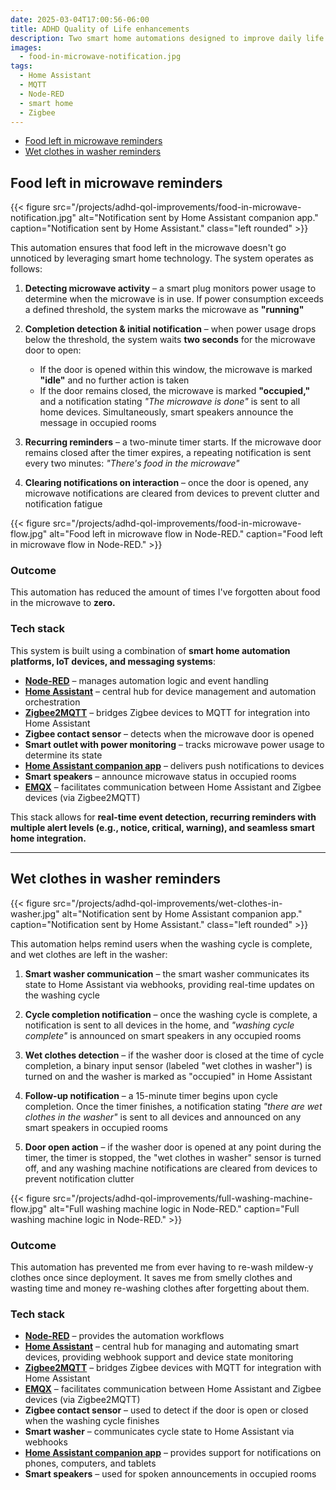 ```yaml
---
date: 2025-03-04T17:00:56-06:00
title: ADHD Quality of Life enhancements
description: Two smart home automations designed to improve daily life in a neurodivergent household—intelligent reminders to prevent food from being forgotten in the microwave and wet clothes from sitting in the washer.
images:
  - food-in-microwave-notification.jpg
tags:
  - Home Assistant
  - MQTT
  - Node-RED
  - smart home
  - Zigbee
---
```

<!-- no toc -->
- [Food left in microwave reminders](#food-left-in-microwave-reminders)
- [Wet clothes in washer reminders](#wet-clothes-in-washer-reminders)

## **Food left in microwave reminders**

{{< figure src="/projects/adhd-qol-improvements/food-in-microwave-notification.jpg" alt="Notification sent by Home Assistant companion app." caption="Notification sent by Home Assistant." class="left rounded" >}}

This automation ensures that food left in the microwave doesn't go unnoticed by leveraging smart home technology. The system operates as follows:

1. **Detecting microwave activity** – a smart plug monitors power usage to determine when the microwave is in use. If power consumption exceeds a defined threshold, the system marks the microwave as **"running"**

2. **Completion detection & initial notification** – when power usage drops below the threshold, the system waits **two seconds** for the microwave door to open:
   - If the door is opened within this window, the microwave is marked **"idle"** and no further action is taken
   - If the door remains closed, the microwave is marked **"occupied,"** and a notification stating *"The microwave is done"* is sent to all home devices. Simultaneously, smart speakers announce the message in occupied rooms

3. **Recurring reminders** – a two-minute timer starts. If the microwave door remains closed after the timer expires, a repeating notification is sent every two minutes: *"There's food in the microwave"*

4. **Clearing notifications on interaction** – once the door is opened, any microwave notifications are cleared from devices to prevent clutter and notification fatigue

{{< figure src="/projects/adhd-qol-improvements/food-in-microwave-flow.jpg" alt="Food left in microwave flow in Node-RED." caption="Food left in microwave flow in Node-RED." >}}

### Outcome

This automation has reduced the amount of times I've forgotten about food in the microwave to **zero.**

### Tech stack

This system is built using a combination of **smart home automation platforms, IoT devices, and messaging systems**:

- **[Node-RED](https://nodered.org/)** – manages automation logic and event handling
- **[Home Assistant](https://www.home-assistant.io/)** – central hub for device management and automation orchestration
- **[Zigbee2MQTT](https://www.zigbee2mqtt.io/)** – bridges Zigbee devices to MQTT for integration into Home Assistant
- **Zigbee contact sensor** – detects when the microwave door is opened
- **Smart outlet with power monitoring** – tracks microwave power usage to determine its state
- **[Home Assistant companion app](https://companion.home-assistant.io/)** – delivers push notifications to devices
- **Smart speakers** – announce microwave status in occupied rooms
- **[EMQX](https://www.emqx.com/)** – facilitates communication between Home Assistant and Zigbee devices (via Zigbee2MQTT)

This stack allows for **real-time event detection, recurring reminders with multiple alert levels (e.g., notice, critical, warning), and seamless smart home integration.**

---

## **Wet clothes in washer reminders**

{{< figure src="/projects/adhd-qol-improvements/wet-clothes-in-washer.jpg" alt="Notification sent by Home Assistant companion app." caption="Notification sent by Home Assistant." class="left rounded" >}}

This automation helps remind users when the washing cycle is complete, and wet clothes are left in the washer:

1. **Smart washer communication** – the smart washer communicates its state to Home Assistant via webhooks, providing real-time updates on the washing cycle

2. **Cycle completion notification** – once the washing cycle is complete, a notification is sent to all devices in the home, and *"washing cycle complete"* is announced on smart speakers in any occupied rooms

3. **Wet clothes detection** – if the washer door is closed at the time of cycle completion, a binary input sensor (labeled "wet clothes in washer") is turned on and the washer is marked as "occupied" in Home Assistant

4. **Follow-up notification** – a 15-minute timer begins upon cycle completion. Once the timer finishes, a notification stating *"there are wet clothes in the washer"* is sent to all devices and announced on any smart speakers in occupied rooms

5. **Door open action** – if the washer door is opened at any point during the timer, the timer is stopped, the "wet clothes in washer" sensor is turned off, and any washing machine notifications are cleared from devices to prevent notification clutter

{{< figure src="/projects/adhd-qol-improvements/full-washing-machine-flow.jpg" alt="Full washing machine logic in Node-RED." caption="Full washing machine logic in Node-RED." >}}

### Outcome

This automation has prevented me from ever having to re-wash mildew-y clothes once since deployment. It saves me from smelly clothes and wasting time and money re-washing clothes after forgetting about them.

### Tech stack

- **[Node-RED](https://nodered.org/)** – provides the automation workflows
- **[Home Assistant](https://www.home-assistant.io/)** – central hub for managing and automating smart devices, providing webhook support and device state monitoring
- **[Zigbee2MQTT](https://www.zigbee2mqtt.io/)** – bridges Zigbee devices with MQTT for integration with Home Assistant
- **[EMQX](https://www.emqx.com/)** – facilitates communication between Home Assistant and Zigbee devices (via Zigbee2MQTT)
- **Zigbee contact sensor** – used to detect if the door is open or closed when the washing cycle finishes
- **Smart washer** – communicates cycle state to Home Assistant via webhooks
- **[Home Assistant companion app](https://companion.home-assistant.io/)** – provides support for notifications on phones, computers, and tablets
- **Smart speakers** – used for spoken announcements in occupied rooms
